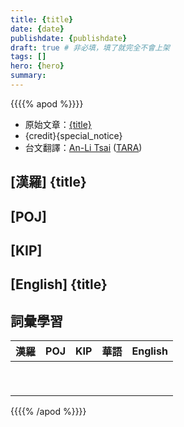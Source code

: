 ```yaml
---
title: {title}
date: {date}
publishdate: {publishdate}
draft: true # 非必填，填了就完全不會上架
tags: []
hero: {hero}
summary: 
---
```


{{{{% apod %}}}}

- 原始文章：[{title}]({url})
- {credit}{special_notice}
- 台文翻譯：[An-Li Tsai][An-Li Tsai] ([TARA][TARA])


## [漢羅] {title}

<!--
## [英文] {title}

## [中文] {title}

-->

## [POJ] 

## [KIP] 

## [English] {title}

## 詞彙學習
|漢羅|POJ|KIP|華語|English|
|-|-|-|-|-|
|  |  |  |  |  |
|  |  |  |  |  |
|  |  |  |  |  |
|  |  |  |  |  |
|  |  |  |  |  |
|  |  |  |  |  |
|  |  |  |  |  |
|  |  |  |  |  |
|  |  |  |  |  |



{{{{% /apod %}}}}

[An-Li Tsai]: mailto:thianbun.taigi@gmail.com
[TARA]: https://tara.tw

[Copyright]: https://apod.nasa.gov/apod/fap/lib/about_apod.html#srapply
[License3]: https://creativecommons.org/licenses/by-nc-nd/3.0/
[License2]:https://creativecommons.org/licenses/by-nc-nd/2.0/
[NASA]:https://www.nasa.gov/
